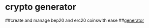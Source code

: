 # crypto generator
##create and manage bep20 and erc20 coinswith ease
##[generator](https://paulfears.github.io/CryptoGenerator/)
